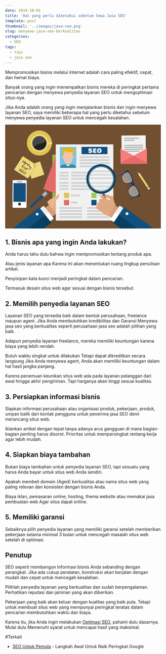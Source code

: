 ```yaml
---
date: 2019-10-01
title: 'Hal yang perlu diketahui sebelum Sewa Jasa SEO'
template: post
thumbnail: '../images/jasa-seo.png'
slug: menyewa-jasa-seo-berkualitas
categories:
  - SEO
tags:
  - tips
  - jasa seo
---
```


Mempromosikan bisnis melalui internet adalah cara paling efektif, cepat, dan hemat biaya. 

Banyak orang yang ingin menempatkan bisnis mereka di peringkat pertama pencarian dengan menyewa penyedia layanan SEO untuk mengoptimasi situs-nya.

Jika Anda adalah orang yang ingin menjalankan bisnis dan ingin menyewa layanan SEO, saya memiliki beberapa hal yang perlu diketahui sebelum menyewa penyedia layanan SEO untuk mencegah kesalahan.

![](../images/memilih-jasa-seo-berkualitas.png)

## 1. Bisnis apa yang ingin Anda lakukan?

Anda harus tahu dulu bahwa ingin mempromosikan tentang produk apa.

Atau jenis layanan apa Karena ini akan menentukan ruang lingkup penulisan artikel. 

Penyisipan kata kunci menjadi peringkat dalam pencarian. 

Termasuk desain situs web agar sesuai dengan bisnis tersebut.

## 2. Memilih penyedia layanan SEO

Layanan SEO yang tersedia baik dalam bentuk perusahaan, freelance maupun agent. Jika Anda membutuhkan kredibilitas dan Garansi Menyewa jasa seo yang berkualitas seperti perusahaan jasa seo adalah pilihan yang baik.

Adapun penyedia layanan freelance, mereka memiliki keuntungan karena biaya yang lebih rendah. 

Butuh waktu singkat untuk dilakukan Tetapi dapat dikreditkan secara langsung Jika Anda menyewa agent, Anda akan memiliki keuntungan dalam hal hasil jangka panjang. 

Karena penemuan keunikan situs web ada pada layanan pelanggan dari awal hingga akhir pengiriman. Tapi harganya akan tinggi sesuai kualitas.

## 3. Persiapkan informasi bisnis

Siapkan informasi perusahaan atau organisasi produk, pekerjaan, produk, umpan balik dari kontak pengguna untuk penerima jasa SEO demi merancang situs web.

Iklankan artikel dengan tepat tanpa adanya arus gangguan di mana bagian-bagian penting harus disorot. Prioritas untuk mempersingkat rentang kerja agar lebih mudah.

## 4. Siapkan biaya tambahan

Bukan biaya tambahan untuk penyedia layanan SEO, tapi sesuatu yang harus Anda bayar untuk situs web Anda sendiri. 

Apakah membeli domain (Aged) berkualitas atau nama situs web yang paling relevan dan konsisten dengan bisnis Anda. 

Biaya iklan, pemasaran online, hosting, thema website atau memakai jasa pembuatan web Agar situs dapat online.

## 5. Memiliki garansi 

Sebaiknya pilih penyedia layanan yang memiliki garansi setelah memberikan pekerjaan selama minimal 3 bulan untuk mencegah masalah situs web setelah di optimasi.

## Penutup

SEO seperti membangun Informasi bisnis Anda sebanding dengan perangkat. Jika ada cukup peralatan, konstruksi akan berjalan dengan mudah dan cepat untuk mencegah kesalahan. 

Pilihlah penyedia layanan yang berkualitas dan sudah berpengalaman. Perhatikan reputasi dan jaminan yang akan diberikan.

Pekerjaan yang baik akan keluar dengan kualitas yang baik pula. Tetapi untuk membuat situs web yang mempunyai peringkat teratas dalam pencarian membutuhkan waktu dan biaya.

Karena itu, jika Anda ingin melakukan [Optimasi SEO](https://www.aradechoco.com/SEO-untuk-pemula/), pahami dulu dasarnya. Mulai dulu Memenuhi syarat untuk mencapai hasil yang maksimal.

#Terkait

- [SEO Untuk Pemula](https://www.aradechoco.com/SEO-untuk-pemula/) - Langkah Awal Untuk Naik Peringkat Google 




